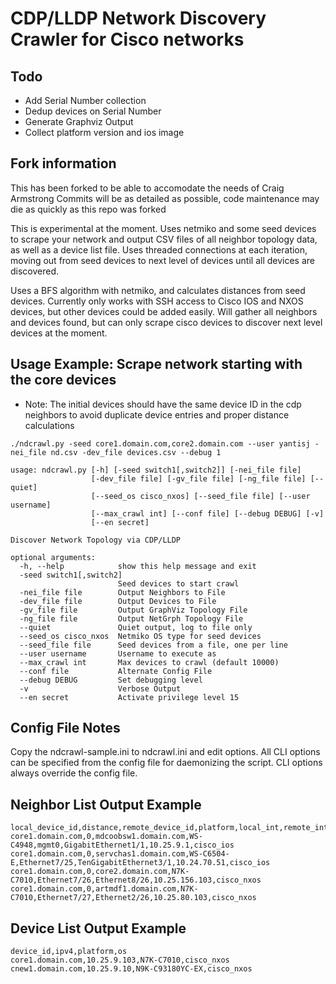 # CDP/LLDP Network Discovery Crawler for Cisco networks

## Todo
- Add Serial Number collection
- Dedup devices on Serial Number
- Generate Graphviz Output
- Collect platform version and ios image

## Fork information
This has been forked to be able to accomodate the needs of Craig Armstrong
Commits will be as detailed as possible, code maintenance may die as quickly as this repo was forked

This is experimental at the moment. Uses netmiko and some seed devices to scrape
your network and output CSV files of all neighbor topology data, as well as a
device list file. Uses threaded connections at each iteration, moving out from
seed devices to next level of devices until all devices are discovered.

Uses a BFS algorithm with netmiko, and calculates distances from seed devices.
Currently only works with SSH access to Cisco IOS and NXOS devices, but other
devices could be added easily. Will gather all neighbors and devices found, but
can only scrape cisco devices to discover next level devices at the moment.

## Usage Example: Scrape network starting with the core devices

* Note: The initial devices should have the same device ID in the cdp neighbors
  to avoid duplicate device entries and proper distance calculations

```./ndcrawl.py -seed core1.domain.com,core2.domain.com --user yantisj -nei_file nd.csv -dev_file devices.csv --debug 1```

```
usage: ndcrawl.py [-h] [-seed switch1[,switch2]] [-nei_file file]
                  [-dev_file file] [-gv_file file] [-ng_file file] [--quiet]
                  [--seed_os cisco_nxos] [--seed_file file] [--user username]
                  [--max_crawl int] [--conf file] [--debug DEBUG] [-v]
                  [--en secret]

Discover Network Topology via CDP/LLDP

optional arguments:
  -h, --help            show this help message and exit
  -seed switch1[,switch2]
                        Seed devices to start crawl
  -nei_file file        Output Neighbors to File
  -dev_file file        Output Devices to File
  -gv_file file         Output GraphViz Topology File
  -ng_file file         Output NetGrph Topology File
  --quiet               Quiet output, log to file only
  --seed_os cisco_nxos  Netmiko OS type for seed devices
  --seed_file file      Seed devices from a file, one per line
  --user username       Username to execute as
  --max_crawl int       Max devices to crawl (default 10000)
  --conf file           Alternate Config File
  --debug DEBUG         Set debugging level
  -v                    Verbose Output
  --en secret           Activate privilege level 15
 ```
## Config File Notes

Copy the ndcrawl-sample.ini to ndcrawl.ini and edit options. All CLI options can be specified
from the config file for daemonizing the script. CLI options always override the config file.

## Neighbor List Output Example
```
local_device_id,distance,remote_device_id,platform,local_int,remote_int,ipv4,os
core1.domain.com,0,mdcoobsw1.domain.com,WS-C4948,mgmt0,GigabitEthernet1/1,10.25.9.1,cisco_ios
core1.domain.com,0,servchas1.domain.com,WS-C6504-E,Ethernet7/25,TenGigabitEthernet3/1,10.24.70.51,cisco_ios
core1.domain.com,0,core2.domain.com,N7K-C7010,Ethernet7/26,Ethernet8/26,10.25.156.103,cisco_nxos
core1.domain.com,0,artmdf1.domain.com,N7K-C7010,Ethernet7/27,Ethernet2/26,10.25.80.103,cisco_nxos
```

## Device List Output Example
```
device_id,ipv4,platform,os
core1.domain.com,10.25.9.103,N7K-C7010,cisco_nxos
cnew1.domain.com,10.25.9.10,N9K-C93180YC-EX,cisco_nxos
```
